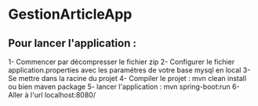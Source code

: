 # GestionArticleApp

## Pour lancer l'application :
1- Commencer par décompresser le fichier zip
2- Configurer le fichier application.properties avec les paramétres de votre base mysql en local 
3- Se mettre dans la racine du projet
4- Compiler le projet : mvn clean install ou bien maven package
5- lancer l'application : mvn spring-boot:run
6- Aller à l'url localhost:8080/
